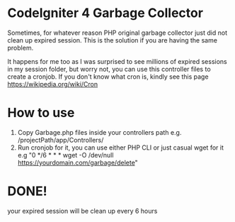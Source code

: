 # CodeIgniter 4 Garbage Collector
Sometimes, for whatever reason PHP original garbage collector just did not clean up expired session. This is the solution if you are having the same problem.

It happens for me too as I was surprised to see millions of expired sessions in my session folder, but worry not, you can use this controller files to create a cronjob.
If you don't know what cron is, kindly see this page https://wikipedia.org/wiki/Cron

# How to use
1. Copy Garbage.php files inside your controllers path e.g. /projectPath/app/Controllers/
2. Run cronjob for it, you can use either PHP CLI or just casual wget for it e.g "0 */6 * * * wget -O /dev/null https://yourdomain.com/garbage/delete"

# DONE!
your expired session will be clean up every 6 hours
